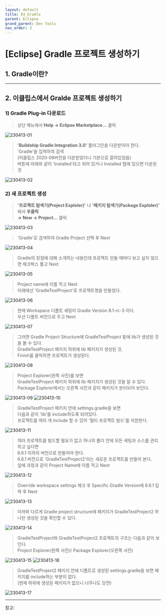 ```yaml
---
layout: default
title: 03_Gradle
parent: Eclipse
grand_parent: Dev Tools
nav_order: 3
---
```


# [Eclipse] Gradle 프로젝트 생성하기  


## 1. Gradle이란?  

<hr/>

## 2. 이클립스에서 Gralde 프로젝트 생성하기  

### 1) Gradle Plug-in 다운로드  

> 상단 메뉴에서 **Help → Eclipse Marketplace...** 클릭  

![230413-01](https://user-images.githubusercontent.com/44853626/231641546-b3709472-daf8-43d9-8af7-c9a96c4a4916.png)  

> **'Buildship Gradle Integration 3.0'** 플러그인을 다운받아야 한다.  
> 'Gradle'을 입력하여 검색  
> (이클립스 2020-06버전을 다운받았더니 기본으로 깔려있었음)  
> 버튼에 아래와 같이 'Installed'라고 되어 있거나 Installed 탭에 있으면 다운된 것  

![230413-02](https://user-images.githubusercontent.com/44853626/231641577-5cb9c70a-61ec-4953-9bc3-e7c35de95664.png)  


### 2) 새 프로젝트 생성  

> **'프로젝트 탐색기(Project Exploler)'** 나 **'패키지 탐색기(Package Exploler)'** 에서 **우클릭  
> → New → Project...**  클릭  

![230413-03](https://user-images.githubusercontent.com/44853626/231641588-a580f27e-e979-4da0-a316-b24fb7dfe6d2.png)  

> 'Gradle'로 검색하여 Gradle Project 선택 후 Next  

![230413-04](https://user-images.githubusercontent.com/44853626/231641627-5c8cc6d1-3676-4552-8c14-f76b981db691.png)  

> Gradle의 장점에 대해 소개하는 내용인데 프로젝트 만들 때마다 보고 싶지 않으면 체크박스 풀고 Next  

![230413-05](https://user-images.githubusercontent.com/44853626/231641658-ec8f1fb5-6592-439b-813f-65190e523e56.png)  

> Project name에 이름 적고 Next  
> 아래에선 'GradleTestProject'로 프로젝트명을 만들었다.  

![230413-06](https://user-images.githubusercontent.com/44853626/231644186-783d7e96-9006-439b-9c52-2656cfe17efc.png)

> 현재 Workspace 디폴트 세팅이 Gradle Version 8.1-rc-3 이다.  
> 우선 디폴트 버전으로 두고 Next  

![230413-07](https://user-images.githubusercontent.com/44853626/231644190-77e0d1ba-8f8e-4912-b73e-bfbc0a0c5841.png)  

> 그러면 Gradle Project Structure에 GradleTestProject 밑에 lib가 생성된 것을 볼 수 있다.  
> GradleTestProject 패키지 하위에 lib 패키지가 생성된 것.  
> Finish를 클릭하면 프로젝트가 생성된다.  

![230413-08](https://user-images.githubusercontent.com/44853626/231644191-2d8af5b3-f1e3-49d8-9855-261b32b781d4.png)

> Project Explorer(왼쪽 사진)를 보면   
> GradleTestProject 패키지 하위에 lib 패키지가 생성된 것을 알 수 있다.
> Package Explorer에서는 오른쪽 사진과 같이 패키지가 분리되어 보인다.  

![230413-09](https://user-images.githubusercontent.com/44853626/231644194-208d006c-cbb8-4d02-8c5e-7215399a704c.png) 
![230413-10](https://user-images.githubusercontent.com/44853626/231644196-f7cdf4f8-3789-4ece-bf4f-2bcc88b2057c.png)  

> GradleTestProject 패키지 안에 settings.gradle을 보면  
> 다음과 같이 'lib'를 include하도록 되어있다.  
> 프로젝트를 여러 개 include 할 수 있어 '멀티 프로젝트 빌드'를 지원한다.  

![230413-11](https://user-images.githubusercontent.com/44853626/231644198-4deeff61-c4bd-4bb8-8a31-c1db0f42de68.png)  

> 여러 프로젝트를 빌드할 필요가 없고 하나의 폴더 안에 모든 세팅과 소스를 관리하고 싶다면  
> 6.6.1 이하의 버전으로 만들어야 한다.  
> 6.6.1 버전으로 'GradleTestProject2'라는 새로운 프로잭트를 만들어 본다.  
> 앞에 과정과 같이 Project Name에 이름 적고 Next  

![230413-12](https://user-images.githubusercontent.com/44853626/231644204-0d34d7c2-e6f0-45b5-bc63-3ec01498f7b7.png)  

> Override workspace settings 체크 후 Specific Gradle Version에 6.6.1 입력 후 Next  

![230413-13](https://user-images.githubusercontent.com/44853626/231644207-12520eb0-8a31-49a9-b95c-2488c3ce9465.png)  

> 아까와 다르게 Gradle project structure에 패키지가 GradleTestProject2 하나만 생성된 것을 확인할 수 있다.  

![230413-14](https://user-images.githubusercontent.com/44853626/231644209-4891bf91-c368-408a-81c3-bcdaf40f541a.png)  

> GradleTestProject와 GradleTestProject2 프로젝트의 구조는 다음과 같이 보인다.  
> Project Explorer(왼쪽 사진)/ Package Explorer(오른쪽 사진)  

![230413-15](https://user-images.githubusercontent.com/44853626/231644211-7b2a5aa3-b3ad-4511-86bd-0963765c578a.png) 
![230413-16](https://user-images.githubusercontent.com/44853626/231644212-59249d3b-aa73-479d-81b9-5e3562362637.png)  

> GradleTestProject2 패키지 안에 디폴트로 생성된 settings.gradle을 보면 패키지를 include하는 부분이 없다.  
> (현재 하위에 생성된 패키지가 없으니 너무나도 당연)  

![230413-17](https://user-images.githubusercontent.com/44853626/231644213-b4e6324d-af2f-4490-b447-3d102e1730f8.png)  

<hr/>

참고: 
